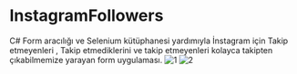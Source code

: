 # InstagramFollowers
C# Form aracılığı ve Selenium kütüphanesi yardımıyla İnstagram için Takip etmeyenleri , Takip etmediklerini ve takip etmeyenleri kolayca takipten çıkabilmemize yarayan form uygulaması.
![1](https://user-images.githubusercontent.com/86807316/163736677-64a9c39d-caae-4e1d-b6ad-c8416685dd13.png)
![2](https://user-images.githubusercontent.com/86807316/163736798-a3ab3fe1-b01a-477e-b9a8-8b635fd252fc.png)

